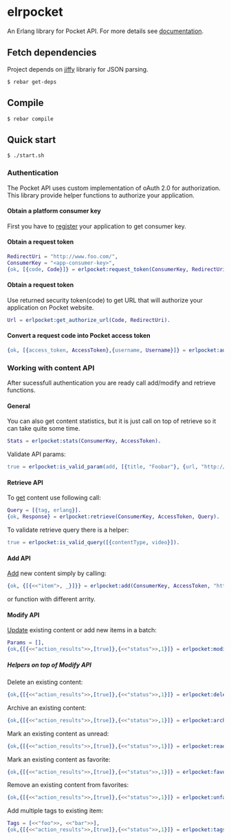 elrpocket
=========

An Erlang library for Pocket API. For more details see [documentation][1].

## Fetch dependencies

Project depends on [jiffy][3] librariy for JSON parsing.
```
$ rebar get-deps
```

## Compile
```
$ rebar compile
```

## Quick start
```
$ ./start.sh
```

### Authentication
The Pocket API uses custom implementation of oAuth 2.0 for authorization.
This library provide helper functions to authorize your application.

#### Obtain a platform consumer key
First you have to [register][3] your application to get consumer key.

#### Obtain a request token
```erlang
RedirectUri = "http://www.foo.com/",
ConsumerKey = "<app-consumer-key>",
{ok, [{code, Code}]} = erlpocket:request_token(ConsumerKey, RedirectUri).
```
#### Obtain a request token
Use returned security token(code) to get URL that will authorize your
application on Pocket website.
```erlang
Url = erlpocket:get_authorize_url(Code, RedirectUri).
```

#### Convert a request code into Pocket access token
```erlang
{ok, [{access_token, AccessToken},{username, Username}]} = erlpocket:authorize(ConsumerKey, Code).
```

### Working with content API
After sucessfull authentication you are ready call add/modify and retrieve functions.

#### General

You can also get content statistics, but it is just call on top of retrieve so it can take quite some time.
```erlang
Stats = erlpocket:stats(ConsumerKey, AccessToken).
```

Validate API params:
```erlang
true = erlpocket:is_valid_param(add, [{title, "Foobar"}, {url, "http://foobar"}]).
```

#### Retrieve API
To [get][4] content use following call:
```erlang
Query = [{tag, erlang}].
{ok, Response} = erlpocket:retrieve(ConsumerKey, AccessToken, Query).
```
To validate retrieve query there is a helper:
```erlang
true = erlpocket:is_valid_query([{contentType, video}]).
```

#### Add API
[Add][5] new content simply by calling:
```erlang
{ok, {[{<<"item">, _}]}} = erlpocket:add(ConsumerKey, AccessToken, "http://foobar/").
```
or function with different arrity.

#### Modify API
[Update][6] existing content or add new items in a batch:
```erlang
Params = [],
{ok,{[{<<"action_results">>,[true]},{<<"status">>,1}]} = erlpocket:modify(ConsumerKey, AccessToken, Params).
```
##### Helpers on top of Modify API
Delete an existing content:
```erlang
{ok,{[{<<"action_results">>,[true]},{<<"status">>,1}]} = erlpocket:delete(ConsumerKey, AccessToken, "1234").
```

Archive an existing content:
```erlang
{ok,{[{<<"action_results">>,[true]},{<<"status">>,1}]} = erlpocket:archive(ConsumerKey, AccessToken, "1234").
```

Mark an existing content as unread:
```erlang
{ok,{[{<<"action_results">>,[true]},{<<"status">>,1}]} = erlpocket:readd(ConsumerKey, AccessToken, "1234").
```

Mark an existing content as favorite:
```erlang
{ok,{[{<<"action_results">>,[true]},{<<"status">>,1}]} = erlpocket:favorite(ConsumerKey, AccessToken, "1234").
```

Remove an existing content from favorites:
```erlang
{ok,{[{<<"action_results">>,[true]},{<<"status">>,1}]} = erlpocket:unfavorite(ConsumerKey, AccessToken, "1234").
```

Add multiple tags to existing item:
```erlang
Tags = [<<"foo">>, <<"bar">>],
{ok,{[{<<"action_results">>,[true]},{<<"status">>,1}]} = erlpocket:tags_add(ConsumerKey, AccessToken, ItemId, Tags).
````

[1]: http://getpocket.com/developer/docs/overview
[2]: http://getpocket.com/developer/apps/new
[3]: https://github.com/davisp/jiffy
[4]: http://getpocket.com/developer/docs/v3/retrieve
[5]: http://getpocket.com/developer/docs/v3/add
[6]: http://getpocket.com/developer/docs/v3/modify
